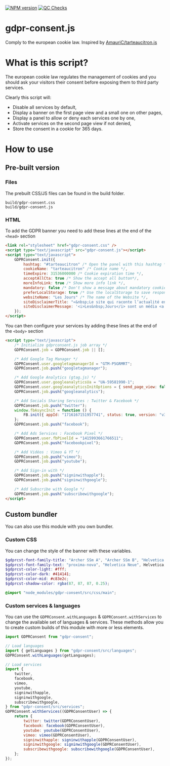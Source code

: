 [![NPM version](https://badge.fury.io/js/gdpr-consent.svg)](http://badge.fury.io/js/gdpr-consent)
[![QC Checks](https://github.com/lesjoursfr/gdpr-consent/actions/workflows/quality-control.yml/badge.svg)](https://github.com/lesjoursfr/gdpr-consent/actions/workflows/quality-control.yml)

# gdpr-consent.js

Comply to the european cookie law.
Inspired by [AmauriC/tarteaucitron.js](https://github.com/AmauriC/tarteaucitron.js/)

# What is this script?

The european cookie law regulates the management of cookies and you should ask your visitors their consent before exposing them to third party services.

Clearly this script will:

-   Disable all services by default,
-   Display a banner on the first page view and a small one on other pages,
-   Display a panel to allow or deny each services one by one,
-   Activate services on the second page view if not denied,
-   Store the consent in a cookie for 365 days.

# How to use

## Pre-built version

### Files

The prebuilt CSS/JS files can be found in the build folder.

```
build/gdpr-consent.css
build/gdpr-consent.js
```

### HTML

To add the GDPR banner you need to add these lines at the end of the `<head>` section

```html
<link rel="stylesheet" href="gdpr-consent.css" />
<script type="text/javascript" src="gdpr-consent.js"></script>
<script type="text/javascript">
	GDPRConsent.init({
		hashtag: "#tarteaucitron" /* Open the panel with this hashtag */,
		cookieName: "tarteaucitron" /* Cookie name */,
		timeExpire: 31536000000 /* Cookie expiration time */,
		acceptAllCta: true /* Show the accept all button*/,
		moreInfoLink: true /* Show more info link */,
		mandatory: false /* Don't show a message about mandatory cookies */,
		preferLocalStorage: true /* Use the localStorage to save responses if it's available */,
		websiteName: "Les Jours" /* The name of the Website */,
		siteDisclaimerTitle: "«&nbsp;Le site qui raconte l’actualité en séries&nbsp;»" /* A title for the disclaimer message */,
		siteDisclaimerMessage: '<i>Les&nbsp;Jours</i> sont un média <a href="/les-jours-c-quoi/">indépendant et sans pub</a>.', /* The content of the disclaimer message */,
	});
</script>
```

You can then configure your services by adding these lines at the end of the `<body>` section

```html
<script type="text/javascript">
	/* Initialize gdprconsent.js job array */
	GDPRConsent.job = GDPRConsent.job || [];

	/* Add Google Tag Manager */
	GDPRConsent.user.googletagmanagerId = "GTM-P5GRMRT";
	GDPRConsent.job.push("googletagmanager");

	/* Add Google Analytics (gtag.js) */
	GDPRConsent.user.googleanalyticsUa = "UA-59581990-1";
	GDPRConsent.user.googleanalyticsInitOptions = { send_page_view: false, optimize_id: "GTM-W4WVC25" };
	GDPRConsent.job.push("googleanalytics");

	/* Add Socials Sharing Services : Twitter & Facebook */
	GDPRConsent.job.push("twitter");
	window.fbAsyncInit = function () {
		FB.init({ appId: "1716167151957741", status: true, version: "v3.0" });
	};
	GDPRConsent.job.push("facebook");

	/* Add Ads Services : Facebook Pixel */
	GDPRConsent.user.fbPixelId = "1415993661766511";
	GDPRConsent.job.push("facebookpixel");

	/* Add Vidéos : Vimeo & YT */
	GDPRConsent.job.push("vimeo");
	GDPRConsent.job.push("youtube");

	/* Add Sign-in with */
	GDPRConsent.job.push("signinwithapple");
	GDPRConsent.job.push("signinwithgoogle");

	/* Add Subscribe with Google */
	GDPRConsent.job.push("subscribewithgoogle");
</script>
```

## Custom bundler

You can also use this module with you own bundler.

### Custom CSS

You can change the style of the banner with these variables.

```scss
$gdprcst-font-family-title: "Archer SSm A", "Archer SSm B", "Helvetica Neue", Helvetica, Arial, sans-serif;
$gdprcst-font-family-text: "proxima-nova", "Helvetica Neue", Helvetica, Arial, sans-serif;
$gdprcst-color-light: #fff;
$gdprcst-color-dark: #414141;
$gdprcst-color-mid: #c83e2c;
$gdprcst-shadow-color: rgba(87, 87, 87, 0.25);

@import "node_modules/gdpr-consent/src/css/main";
```

### Custom services & languages

You can use the `GDPRConsent.withLanguages` & `GDPRConsent.withServices` to change the available set of languages & services.
These methods allow you to create custom builds of this module with more or less elements.

```js
import GDPRConsent from "gdpr-consent";

// Load languages
import { getLanguages } from "gdpr-consent/src/languages";
GDPRConsent.withLanguages(getLanguages);

// Load services
import {
	twitter,
	facebook,
	vimeo,
	youtube,
	signinwithapple,
	signinwithgoogle,
	subscribewithgoogle,
} from "gdpr-consent/src/services";
GDPRConsent.withServices((GDPRConsentUser) => {
	return {
		twitter: twitter(GDPRConsentUser),
		facebook: facebook(GDPRConsentUser),
		youtube: youtube(GDPRConsentUser),
		vimeo: vimeo(GDPRConsentUser),
		signinwithapple: signinwithapple(GDPRConsentUser),
		signinwithgoogle: signinwithgoogle(GDPRConsentUser),
		subscribewithgoogle: subscribewithgoogle(GDPRConsentUser),
	};
});
```
